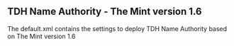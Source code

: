 TDH Name Authority - The Mint version 1.6
--------------------------------------

The default.xml contains the settings to deploy TDH Name Authority based on The Mint version 1.6